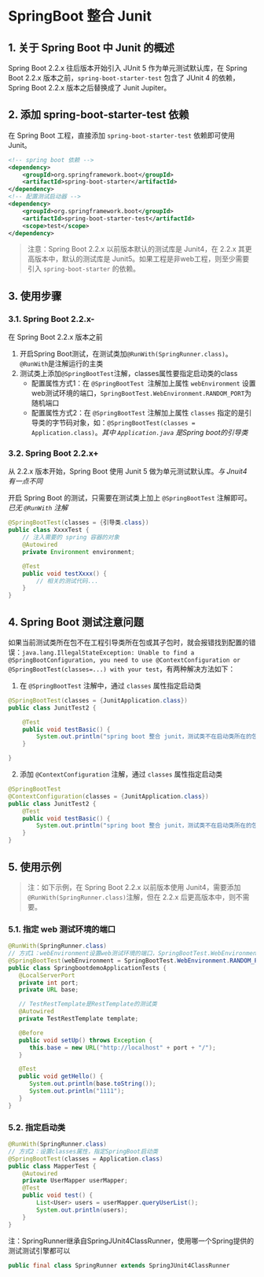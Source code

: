 # SpringBoot 整合 Junit

## 1. 关于 Spring Boot 中 Junit 的概述

Spring Boot 2.2.x 往后版本开始引入 JUnit 5 作为单元测试默认库，在 Spring Boot 2.2.x 版本之前，`spring-boot-starter-test` 包含了 JUnit 4 的依赖，Spring Boot 2.2.x 版本之后替换成了 Junit Jupiter。

## 2. 添加 spring-boot-starter-test 依赖

在 Spring Boot 工程，直接添加 `spring-boot-starter-test` 依赖即可使用 Junit。

```xml
<!-- spring boot 依赖 -->
<dependency>
    <groupId>org.springframework.boot</groupId>
    <artifactId>spring-boot-starter</artifactId>
</dependency>
<!-- 配置测试启动器 -->
<dependency>
    <groupId>org.springframework.boot</groupId>
    <artifactId>spring-boot-starter-test</artifactId>
    <scope>test</scope>
</dependency>
```

> 注意：Spring Boot 2.2.x 以前版本默认的测试库是 Junit4，在 2.2.x 其更高版本中，默认的测试库是 Junit5。如果工程是非web工程，则至少需要引入 `spring-boot-starter` 的依赖。

## 3. 使用步骤

### 3.1. Spring Boot 2.2.x-

在 Spring Boot 2.2.x 版本之前

1. 开启Spring Boot测试，在测试类加`@RunWith(SpringRunner.class)`。`@RunWith`是注解运行的主类
2. 测试类上添加`@SpringBootTest`注解，classes属性要指定启动类的class
    - 配置属性方式1：在 `@SpringBootTest `注解加上属性 `webEnvironment` 设置web测试环境的端口，`SpringBootTest.WebEnvironment.RANDOM_PORT`为随机端口
    - 配置属性方式2：在 `@SpringBootTest` 注解加上属性 `classes` 指定的是引导类的字节码对象，如：`@SpringBootTest(classes = Application.class)`。*其中 `Application.java` 是Spring boot的引导类*

### 3.2. Spring Boot 2.2.x+

从 2.2.x 版本开始，Spring Boot 使用 Junit 5 做为单元测试默认库。*与 Jnuit4 有一点不同*

开启 Spring Boot 的测试，只需要在测试类上加上 `@SpringBootTest` 注解即可。*已无 `@RunWith` 注解*

```java
@SpringBootTest(classes = {引导类.class})
public class XxxxTest {
    // 注入需要的 spring 容器的对象
    @Autowired
    private Environment environment;

    @Test
    public void testXxxx() {
        // 相关的测试代码...
    }
}
```

## 4. Spring Boot 测试注意问题

如果当前测试类所在包不在工程引导类所在包或其子包时，就会报错找到配置的错误：`java.lang.IllegalStateException: Unable to find a @SpringBootConfiguration, you need to use @ContextConfiguration or @SpringBootTest(classes=...) with your test`，有两种解决方法如下：

1. 在 `@SpringBootTest` 注解中，通过 `classes` 属性指定启动类

```java
@SpringBootTest(classes = {JunitApplication.class})
public class JunitTest2 {

    @Test
    public void testBasic() {
        System.out.println("spring boot 整合 junit，测试类不在启动类所在的包及其子包下....");
    }

}
```

2. 添加 `@ContextConfiguration` 注解，通过 `classes` 属性指定启动类

```java
@SpringBootTest
@ContextConfiguration(classes = {JunitApplication.class})
public class JunitTest2 {
    @Test
    public void testBasic() {
        System.out.println("spring boot 整合 junit，测试类不在启动类所在的包及其子包下....");
    }
}
```

## 5. 使用示例

> 注：如下示例，在 Spring Boot 2.2.x 以前版本使用 Junit4，需要添加`@RunWith(SpringRunner.class)`注解，但在 2.2.x 后更高版本中，则不需要。

### 5.1. 指定 web 测试环境的端口

```java
@RunWith(SpringRunner.class)
// 方式1：webEnvironment设置web测试环境的端口，SpringBootTest.WebEnvironment.RANDOM_PORT 为随机端口
@SpringBootTest(webEnvironment = SpringBootTest.WebEnvironment.RANDOM_PORT)
public class SpringbootdemoApplicationTests {
   @LocalServerPort
   private int port;
   private URL base;

   // TestRestTemplate是RestTemplate的测试类
   @Autowired
   private TestRestTemplate template;

   @Before
   public void setUp() throws Exception {
      this.base = new URL("http://localhost" + port + "/");
   }

   @Test
   public void getHello() {
      System.out.println(base.toString());
      System.out.println("1111");
   }
}
```

### 5.2. 指定启动类

```java
@RunWith(SpringRunner.class)
// 方式2：设置classes属性，指定SpringBoot启动类
@SpringBootTest(classes = Application.class)
public class MapperTest {
    @Autowired
    private UserMapper userMapper;
    @Test
    public void test() {
        List<User> users = userMapper.queryUserList();
        System.out.println(users);
    }
}
```

注：SpringRunner继承自SpringJUnit4ClassRunner，使用哪一个Spring提供的测试测试引擎都可以

```java
public final class SpringRunner extends SpringJUnit4ClassRunner
```



